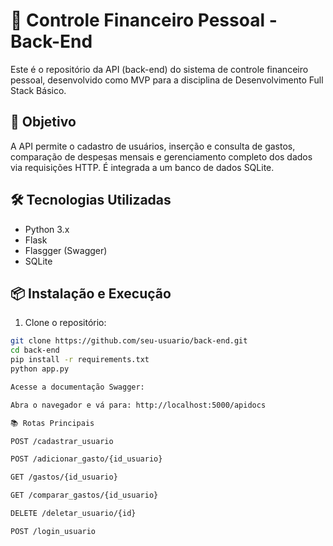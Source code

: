 # 🧠 Controle Financeiro Pessoal - Back-End

Este é o repositório da API (back-end) do sistema de controle financeiro pessoal, desenvolvido como MVP para a disciplina de Desenvolvimento Full Stack Básico.

## 🚀 Objetivo

A API permite o cadastro de usuários, inserção e consulta de gastos, comparação de despesas mensais e gerenciamento completo dos dados via requisições HTTP. É integrada a um banco de dados SQLite.

## 🛠️ Tecnologias Utilizadas

- Python 3.x
- Flask
- Flasgger (Swagger)
- SQLite

## 📦 Instalação e Execução

1. Clone o repositório:

```bash
git clone https://github.com/seu-usuario/back-end.git
cd back-end
pip install -r requirements.txt
python app.py

Acesse a documentação Swagger:

Abra o navegador e vá para: http://localhost:5000/apidocs

📚 Rotas Principais

POST /cadastrar_usuario

POST /adicionar_gasto/{id_usuario}

GET /gastos/{id_usuario}

GET /comparar_gastos/{id_usuario}

DELETE /deletar_usuario/{id}

POST /login_usuario